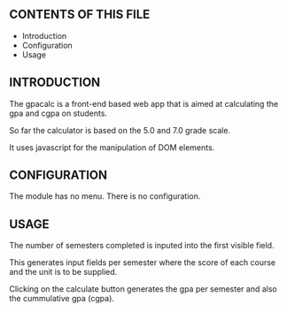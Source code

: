 
CONTENTS OF THIS FILE
---------------------
   
 * Introduction
 * Configuration
 * Usage


INTRODUCTION
------------

The gpacalc is a front-end based web app that is aimed at calculating the gpa and cgpa on students.

So far the calculator is based on the 5.0 and 7.0 grade scale.

It uses javascript for the manipulation of DOM elements.

CONFIGURATION
-------------

The module has no menu. There is no configuration.


USAGE
-----

The number of semesters completed is inputed into the first visible field.

This generates input fields per semester where the score of each course and the unit is to be supplied.

Clicking on the calculate button generates the gpa per semester and also the cummulative gpa (cgpa).